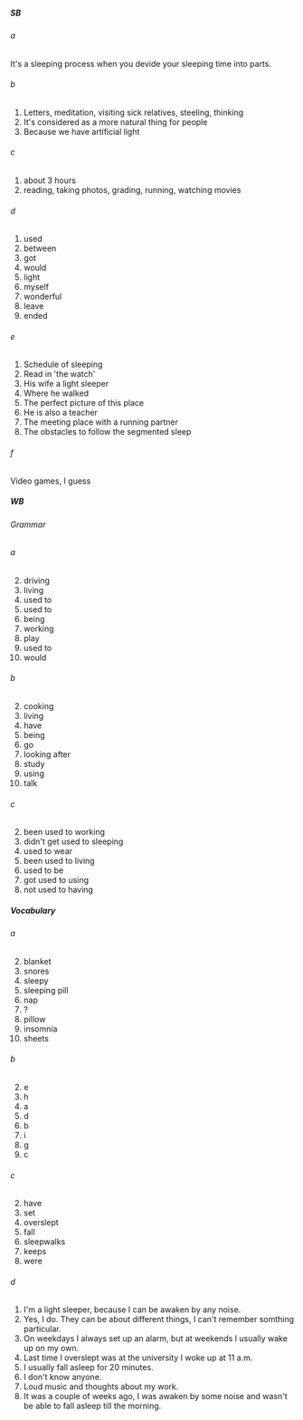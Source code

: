 ##### SB
###### a
It's a sleeping process when you devide your sleeping time into parts.

###### b
1. Letters, meditation, visiting sick relatives, steeling, thinking
2. It's considered as a more natural thing for people
3. Because we have artificial light

###### c
1. about 3 hours
2. reading, taking photos, grading, running, watching movies

###### d
1. used
2. between
3. got
4. would
5. light
6. myself
7. wonderful
8. leave
9. ended

###### e
1. Schedule of sleeping
2. Read in 'the watch'
3. His wife a light sleeper
4. Where he walked
5. The perfect picture of this place
6. He is also a teacher
7. The meeting place with a running partner
8. The obstacles to follow the segmented sleep

###### f
Video games, I guess

##### WB
###### Grammar
###### a
2. driving
3. living
4. used to
5. used to
6. being
7. working
8. play
9. used to
10. would

###### b
2. cooking
3. living
4. have
5. being
6. go
7. looking after
8. study
9. using
10. talk

###### c
2. been used to working 
3. didn't get used to sleeping
4. used to wear
5. been used to living
6. used to be 
7. got used to using
8. not used to having

##### Vocabulary
###### a
2. blanket
3. snores
4. sleepy
5. sleeping pill
6. nap
7. ?
8. pillow
9. insomnia
10. sheets

###### b
2. e
3. h
4. a
5. d
6. b
7. i
8. g
9. c

###### c
2. have
3. set
4. overslept
5. fall
6. sleepwalks
7. keeps
8. were

###### d
1. I'm a light sleeper, because I can be awaken by any noise.
2. Yes, I do. They can be about different things, I can't remember somthing particular.
3. On weekdays I always set up an alarm, but at weekends I usually wake up on my own.
4. Last time I overslept was at the university I woke up at 11 a.m. 
5. I usually fall asleep for 20 minutes.
6. I don't know anyone.
7. Loud music and thoughts about my work.
8. It was a couple of weeks ago, I was awaken by some noise and wasn't be able to fall asleep till the morning.
